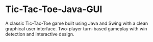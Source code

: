 # Tic-Tac-Toe-Java-GUI
A classic Tic-Tac-Toe game built using Java and Swing with a clean graphical user interface. Two-player turn-based gameplay with win detection and interactive design.
